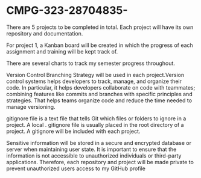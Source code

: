 # CMPG-323-28704835-

There are 5 projects to be completed in total. Each project will have its own repository and documentation.

For project 1, a Kanban board will be created in which the progress of each assignment and training will be kept track of.

There are several charts to track my semester progress throughout.

Version Control Branching Strategy will be used in each project.Version control systems helps developers to track, manage, and organize their code. 
In particular, it helps developers collaborate on code with teammates; combining features like commits and branches with specific principles and strategies. 
That helps teams organize code and reduce the time needed to manage versioning.

gitignore file is a text file that tells Git which files or folders to ignore in a project. A local . 
gitignore file is usually placed in the root directory of a project.
A gitignore will be included with each project.

Sensitive information will be stored in a secure and encrypted database or server when maintaining user state. 
It is important to ensure that the information is not accessible to unauthorized individuals or third-party applications.
Therefore, each repository and project will be made private to prevent unauthorized users access to my GitHub profile
